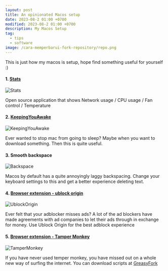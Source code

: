 ```yaml
---
layout: post
title: An opinionated Macos setup
date: 2023-08-2 01:00 +0700
modified: 2023-08-2 01:00 +0700
description: My Macos Setup
tag:
  - tips
  - software
image: /cara-memperbarui-fork-repository/repo.png
---
```


This is just how my macos is setup, hope find something useful for yourself :)

#### 1. <a href="https://github.com/exelban/stats">Stats</a>

<img src="/chrome-extensions/stats.png" alt="Stats">

Open source application that shows Network usage / CPU usage / Fan control / Temperature

#### 2. <a href="https://github.com/newmarcel/KeepingYouAwake">KeepingYouAwake</a>

<img src="/chrome-extensions/KeepingYouAwake.jpg" alt="KeepingYouAwake">

Ever wanted to stop mac from going to sleep? Maybe when you want to download something. Then this is quite useful.

#### 3. Smooth backspace

<img src="/chrome-extensions/backspace.png" alt="Backspace">

Macos by default has a quite annoyingly laggy backspacing. Change your keyboard settings to this and get a better experience deleting text.

#### 4. <a href="https://chrome.google.com/webstore/detail/ublock-origin/cjpalhdlnbpafiamejdnhcphjbkeiagm">Browser extension - ublock origin</a>

<img src="/chrome-extensions/ublock.png" alt="UblockOrigin">

Ever felt that your adblocker misses ads? A lot of the ad blockers have made agreements with ad companies to let their ads through in exchange for money. 
Use Ublock Origin for the best adblock experience


#### 5. <a href="https://chrome.google.com/webstore/detail/tampermonkey/dhdgffkkebhmkfjojejmpbldmpobfkfo">Browser extension - Tamper Monkey</a>

<img src="/chrome-extensions/tamperMonkey.png" alt="TamperMonkey">

If you have never used temper monkey, you have missed out on a whole new way of surfing the internet. 
You can download scripts at <a href="https://greasyfork.org/en">GreasyFork</a>


